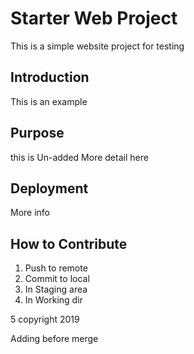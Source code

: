 # Starter Web Project

This is a simple website project for testing
## Introduction


This is an example
## Purpose
this is Un-added
More detail here

## Deployment
More info
## How to Contribute
1. Push to remote
2. Commit to local
3. In Staging area
4. In Working dir

5 copyright 2019

Adding before merge
